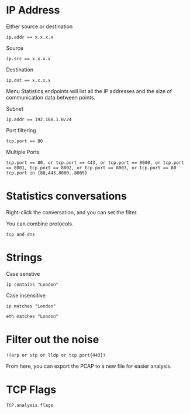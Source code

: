 # IP Address
Either source or destination
```
ip.addr == x.x.x.x
```

Source
```
ip.src == x.x.x.x
```

Destination
```
ip.dst == x.x.x.x
```

Menu Statistics endpoints will list all the IP addresses and the size of communication data between points. 

Subnet
```
ip.addr == 192.168.1.0/24
```

Port filtering
```
tcp.port == 80
```

Multiple Ports
```
tcp.port == 80, or tcp.port == 443, or tcp.port == 8000, or tcp.port == 8001, tcp.port == 8002, or tcp.port == 8003, or tcp.port == 80
tcp.port in {80,443,8000..8005}
```

# Statistics conversations
Right-click the conversation, and you can set the filter. 


You can combine protocols.
```
tcp and dns
```

# Strings
Case senstive
```
ip contains "London"
```
Case insensitive 
```
ip matches "London"
```

```
eth matches "London"
```

# Filter out the noise
```
!(arp or stp or lldp or tcp.port{443})
```
From here, you can export the PCAP to a new file for easier analysis. 


# TCP Flags

```
TCP.analysis.flags
```

